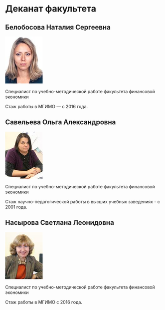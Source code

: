 # Деканат факультета



## Белобосова Наталия Сергеевна

[![](img/thumbs/belobosova_ns.jpg)](img/belobosova_ns.jpg)

Специалист по учебно-методической работе факультета финансовой экономики

Стаж работы в МГИМО — с 2016 года.
	

## Савельева Ольга Александровна

[![](img/thumbs/saveleva_oa.jpg)](img/saveleva_oa.jpg)

Специалист по учебно-методической работе факультета финансовой экономики

Стаж научно-педагогической работы в высших учебных заведениях - с 2001 года.


## Насырова Светлана Леонидовна

[![](img/thumbs/nasyrova_sl.jpg)](img/nasyrova_sl.jpg)

Специалист по учебно-методической работе факультета финансовой экономики

Стаж работы в МГИМО с 2016 года.
